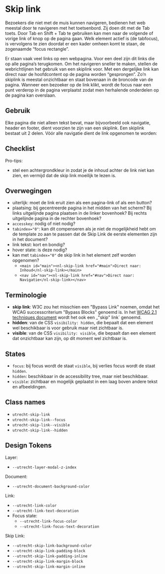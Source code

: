 <!--
@license EUPL-1.2
Copyright (c) 2021 DUO
Copyright (c) 2021 Robbert Broersma
-->

# Skip link

Bezoekers die niet met de muis kunnen navigeren, bedienen het web meestal door te navigeren met het toetsenbord. Zij doen dit met de Tab toets. Door Tab en Shift + Tab te gebruiken kan men naar de volgende of vorige link of knop op de pagina gaan. Welk element actief is (de tabfocus), is vervolgens te zien doordat er een kader omheen komt te staan, de zogenaamde “focus rectangle”.

Er staan vaak veel links op een webpagina. Voor een deel zijn dit links die op alle pagina’s terugkomen. Om het navigeren sneller te maken, stellen de webrichtlijnen het gebruik van een skiplink voor. Met een dergelijke link kan direct naar de hoofdcontent op de pagina worden “gesprongen”. Zo’n skiplink is meestal onzichtbaar en staat bovenaan in de broncode van de pagina. Wanneer een bezoeker op de link klikt, wordt de focus naar een punt verderop in de pagina verplaatst zodat men herhalende onderdelen op de pagina kan overslaan.

## Gebruik

Elke pagina die niet alleen tekst bevat, maar bijvoorbeeld ook navigatie, header en footer, dient voorzien te zijn van een skiplink. Een skiplink bestaat uit 2 delen. Vóór alle navigatie dient de link opgenomen te worden:

## Checklist

Pro-tips:

- stel een achtergrondkleur in zodat je de inhoud achter de link niet kan zien, en vermijd dat de skip link moeilijk te lezen is.

## Overwegingen

- uiterlijk: moet de link eruit zien als een pagina-link of als een button?
- plaatsing: bij gecentreerde pagina in het midden van het scherm? Bij links uitgelijnde pagina plaatsen in de linker bovenhoek? Bij rechts uitgelijnde pagina in de rechter bovenhoek?
- `accesskey`: nodig of niet nodig?
- `tabindex="0"`: kan dit compenseren als je niet de mogelijkheid hebt om de template zo aan te passen dat de Skip Link de eerste elementen zijn in het document?
- link tekst: kort en bondig?
- hover state: is deze nodig?
- kan met `tabindex="0"` de skip link in het element zelf worden opgenomen?
  - `<main id="main"><nl-skip-link href="#main">Direct naar: Inhoud</nl-skip-link></main>`
  - `<nav id="nav"><nl-skip-link href="#nav">Direct naar: Navigatie</nl-skip-link></nav>`

## Terminologie

- **skip link**: W3C zou het misschien een "Bypass Link" noemen, omdat het WCAG successcriterium "Bypass Blocks" genoemd is. In het [WCAG 2.1 techniques document](https://www.w3.org/WAI/WCAG21/Understanding/bypass-blocks.html) wordt het ook een \_"skip" link` genoemd.
- **hidden**: van de CSS `visibility: hidden`, die bepaalt dat een element wel beschikbaar is voor gebruik maar niet zichtbaar is.
- **visible**: van de CSS `visibility: visible`, die bepaalt dan een element dat onzichtbaar kan zijn, op dit moment wel zichtbaar is.

## States

- `focus`: bij focus wordt de staat `visible`, bij verlies focus wordt de staat `hidden`.
- `hidden`: beschikbaar in de accessibility tree, maar niet beschikbaar.
- `visible`: zichtbaar en mogelijk geplaatst in een laag boven andere tekst en afbeeldingen.

## Class names

- `utrecht-skip-link`
- `utrecht-skip-link--focus`
- `utrecht-skip-link--visible`
- `utrecht-skip-link--hidden`

## Design Tokens

Layer:

- `--utrecht-layer-modal-z-index`

Document:

- `--utrecht-document-background-color`

Link:

- `--utrecht-link-color`
- `--utrecht-link-text-decoration`
- Focus state:
  - `--utrecht-link-focus-color`
  - `--utrecht-link-focus-text-decoration`

Skip Link:

- `--utrecht-skip-link-background-color`
- `--utrecht-skip-link-padding-block`
- `--utrecht-skip-link-padding-inline`
- `--utrecht-skip-link-margin-block`
- `--utrecht-skip-link-margin-inline`
